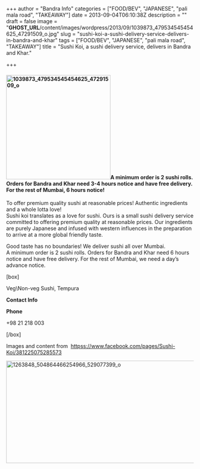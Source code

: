 +++
author = "Bandra Info"
categories = ["FOOD/BEV", "JAPANESE", "pali mala road", "TAKEAWAY"]
date = 2013-09-04T06:10:38Z
description = ""
draft = false
image = "__GHOST_URL__/content/images/wordpress/2013/09/1039873_479534545454625_47291509_o.jpg"
slug = "sushi-koi-a-sushi-delivery-service-delivers-in-bandra-and-khar"
tags = ["FOOD/BEV", "JAPANESE", "pali mala road", "TAKEAWAY"]
title = "Sushi Koi, a sushi delivery service, delivers in Bandra and Khar."

+++


<div>
<h4><img loading="lazy" class="alignright  wp-image-4033" alt="1039873_479534545454625_47291509_o" src="https://i2.wp.com/bandra.info/wp-content/uploads/2013/09/1039873_479534545454625_47291509_o.jpg?resize=280%2C280&#038;ssl=1" width="280" height="280" srcset="https://i2.wp.com/bandra.info/wp-content/uploads/2013/09/1039873_479534545454625_47291509_o.jpg?w=400&amp;ssl=1 400w, https://i2.wp.com/bandra.info/wp-content/uploads/2013/09/1039873_479534545454625_47291509_o.jpg?resize=150%2C150&amp;ssl=1 150w, https://i2.wp.com/bandra.info/wp-content/uploads/2013/09/1039873_479534545454625_47291509_o.jpg?resize=300%2C300&amp;ssl=1 300w" sizes="(max-width: 280px) 100vw, 280px" data-recalc-dims="1" />A minimum order is 2 sushi rolls. Orders for Bandra and Khar need 3-4 hours notice and have free delivery. For the rest of Mumbai, 6 hours notice!</h4>
</div>
<div>
<div>To offer premium quality sushi at reasonable prices! Authentic ingredients and a whole lotta love!</div>
<div>
Sushi koi translates as a love for sushi. Ours is a small sushi delivery service committed to offering premium quality at reasonable prices. Our ingredients are purely Japanese and infused with western influences in the preparation to arrive at a more global friendly taste.</p>
<p>Good taste has no boundaries! We deliver sushi all over Mumbai.<br />
A minimum order is 2 sushi rolls. Orders for Bandra and Khar need 6 hours notice and have free delivery. For the rest of Mumbai, we need a day’s advance notice.</p></div>
<div>
<div id="pagelet_basic_info" data-referrer="pagelet_basic_info"></div>
<div data-referrer="pagelet_basic_info">
<p>[box]</p>
<p>Veg\Non-veg Sushi, Tempura</p>
<p><b>Contact Info</b></p>
<p><b>Phone</b></p>
<p>+98 21 218 003</p>
<p>[/box]</p>
<p>Images and content from  <a href="httpss://www.facebook.com/pages/Sushi-Koi/381225075285573">httpss://www.facebook.com/pages/Sushi-Koi/381225075285573</a></p>
<p><img loading="lazy" class="aligncenter size-full wp-image-4034" alt="1263848_504864466254966_529077399_o" src="https://i1.wp.com/bandra.info/wp-content/uploads/2013/09/1263848_504864466254966_529077399_o.jpg?resize=575%2C275&#038;ssl=1" width="575" height="275" srcset="https://i1.wp.com/bandra.info/wp-content/uploads/2013/09/1263848_504864466254966_529077399_o.jpg?w=575&amp;ssl=1 575w, https://i1.wp.com/bandra.info/wp-content/uploads/2013/09/1263848_504864466254966_529077399_o.jpg?resize=300%2C143&amp;ssl=1 300w" sizes="(max-width: 575px) 100vw, 575px" data-recalc-dims="1" /></p>
<p>&nbsp;</p>
</div>
</div>
</div>



